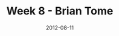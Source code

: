 ---
layout: message
category: message
series: "The Good Life"
title: "Week 8 - Brian Tome "
date: 2012-08-11
audio-description: "Brian Tome talks about finding the good life in the midst of tension."
audio: "http://www.crossroads.net/players/media/hq/goodlife_08.mp3"
audio-title: "Week 8 - Brian Tome"
audio-duration: "39&#58;22"
program-description: "Program"
program: "http://www.crossroads.net/players/media/hq/08_11-12_12Program.pdf"
program-title: "Week 8 - Brian Tome"
video-description: "Brian Tome talks about finding the good life in the midst of tension."
video-title: "Week 8 - Brian Tome"
video: "https://s3.amazonaws.com/crossroadsvideomessages/goodlife_08.mp4"
video-poster: "https://www.crossroads.net/uploadedfiles/goodlife_08_still.jpg"
---